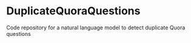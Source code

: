 # DuplicateQuoraQuestions
Code repository for a natural language model to detect duplicate Quora questions
